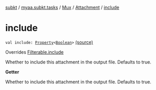 [subkt](../../../index.md) / [myaa.subkt.tasks](../../index.md) / [Mux](../index.md) / [Attachment](index.md) / [include](./include.md)

# include

`val include: `[`Property`](https://docs.gradle.org/current/javadoc/org/gradle/api/provider/Property.html)`<`[`Boolean`](https://kotlinlang.org/api/latest/jvm/stdlib/kotlin/-boolean/index.html)`>` [(source)](https://github.com/Myaamori/SubKt/blob/0.1.7/src/main/kotlin/myaa/subkt/tasks/muxtask.kt#L89)

Overrides [Filterable.include](../../-filterable/include.md)

Whether to include this attachment in the output file. Defaults to true.

**Getter**

Whether to include this attachment in the output file. Defaults to true.

